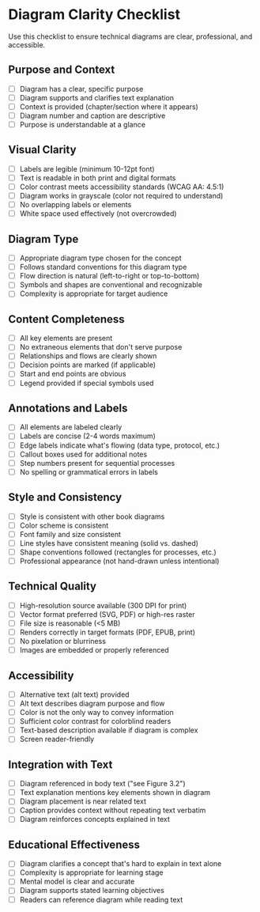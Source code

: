 # Diagram Clarity Checklist

Use this checklist to ensure technical diagrams are clear, professional, and accessible.

## Purpose and Context

- [ ] Diagram has a clear, specific purpose
- [ ] Diagram supports and clarifies text explanation
- [ ] Context is provided (chapter/section where it appears)
- [ ] Diagram number and caption are descriptive
- [ ] Purpose is understandable at a glance

## Visual Clarity

- [ ] Labels are legible (minimum 10-12pt font)
- [ ] Text is readable in both print and digital formats
- [ ] Color contrast meets accessibility standards (WCAG AA: 4.5:1)
- [ ] Diagram works in grayscale (color not required to understand)
- [ ] No overlapping labels or elements
- [ ] White space used effectively (not overcrowded)

## Diagram Type

- [ ] Appropriate diagram type chosen for the concept
- [ ] Follows standard conventions for this diagram type
- [ ] Flow direction is natural (left-to-right or top-to-bottom)
- [ ] Symbols and shapes are conventional and recognizable
- [ ] Complexity is appropriate for target audience

## Content Completeness

- [ ] All key elements are present
- [ ] No extraneous elements that don't serve purpose
- [ ] Relationships and flows are clearly shown
- [ ] Decision points are marked (if applicable)
- [ ] Start and end points are obvious
- [ ] Legend provided if special symbols used

## Annotations and Labels

- [ ] All elements are labeled clearly
- [ ] Labels are concise (2-4 words maximum)
- [ ] Edge labels indicate what's flowing (data type, protocol, etc.)
- [ ] Callout boxes used for additional notes
- [ ] Step numbers present for sequential processes
- [ ] No spelling or grammatical errors in labels

## Style and Consistency

- [ ] Style is consistent with other book diagrams
- [ ] Color scheme is consistent
- [ ] Font family and size consistent
- [ ] Line styles have consistent meaning (solid vs. dashed)
- [ ] Shape conventions followed (rectangles for processes, etc.)
- [ ] Professional appearance (not hand-drawn unless intentional)

## Technical Quality

- [ ] High-resolution source available (300 DPI for print)
- [ ] Vector format preferred (SVG, PDF) or high-res raster
- [ ] File size is reasonable (<5 MB)
- [ ] Renders correctly in target formats (PDF, EPUB, print)
- [ ] No pixelation or blurriness
- [ ] Images are embedded or properly referenced

## Accessibility

- [ ] Alternative text (alt text) provided
- [ ] Alt text describes diagram purpose and flow
- [ ] Color is not the only way to convey information
- [ ] Sufficient color contrast for colorblind readers
- [ ] Text-based description available if diagram is complex
- [ ] Screen reader-friendly

## Integration with Text

- [ ] Diagram referenced in body text ("see Figure 3.2")
- [ ] Text explanation mentions key elements shown in diagram
- [ ] Diagram placement is near related text
- [ ] Caption provides context without repeating text verbatim
- [ ] Diagram reinforces concepts explained in text

## Educational Effectiveness

- [ ] Diagram clarifies a concept that's hard to explain in text alone
- [ ] Complexity is appropriate for learning stage
- [ ] Mental model is clear and accurate
- [ ] Diagram supports stated learning objectives
- [ ] Readers can reference diagram while reading text
